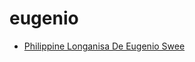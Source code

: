 # eugenio

 * [Philippine Longanisa De Eugenio Swee](index/p/philippine-longanisa-de-eugenio-swee.json)
